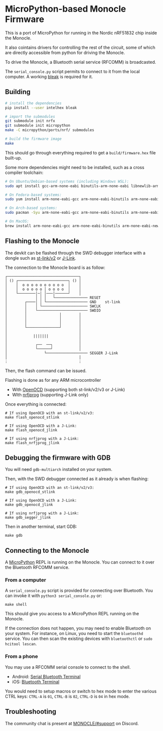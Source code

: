 # MicroPython-based Monocle Firmware

This is a port of MicroPython for running in the Nordic nRF51832 chip inside the Monocle.

It also cointains drivers for controlling the rest of the circuit,
some of which are directly accessible from python for driving the Monocle.

To drive the Monocle, a Bluetooth serial service (RFCOMM) is broadcasted.

The `serial_console.py` script permits to connect to it from the local computer.
A working [bleak](https://bleak.readthedocs.io/en/latest/) is required for it.

Building
--------
```sh
# install the dependencies
pip install --user intelhex bleak

# import the submodules
git submodule init nrfx
git submodule init micropython
make -C micropython/ports/nrf/ submodules

# build the firmware image
make
```

This should go through everything required to get a `build/firmware.hex` file built-up.

Some more dependencies might need to be installed, such as a cross compiler toolchain:

```sh
# On Ubuntu/Debian-based systems (including Windows WSL):
sudo apt install gcc-arm-none-eabi binutils-arm-none-eabi libnewlib-arm-none-eabi gdb-multiarch

# On Fedora-based systems:
sudo yum install arm-none-eabi-gcc arm-none-eabi-binutils arm-none-eabi-newlib gdb-multiarch

# On Arch-based systems:
sudo pacman -Syu arm-none-eabi-gcc arm-none-eabi-binutils arm-none-eabi-newlib gdb-multiarch

# On MacOS:
brew install arm-none-eabi-gcc arm-none-eabi-binutils arm-none-eabi-newlib gdb-multiarch
```

Flashing to the Monocle
-----------------------
The devkit can be flashed through the SWD debugger interface with a dongle such as [st-link/v2][1] or [J-Link][2].

[1]: https://www.adafruit.com/product/2548
[2]: https://www.adafruit.com/product/3571

The connection to the Monocle board is as follow:

```
┌─────────────────────────────────┐
│ () ┌───────────────────────┐ () │
│    │  o o o o o o o o o o  │    │
│    │  o o o o o │ o o o o  │    │
│    └────────│─│ │───│──────┘    │
│             │ │ │   └─────────────── RESET
│        ┌────│ │ └─────────────────── GND    st-link
│        │    │ └───────────────────── SWCLK
│        │    └─────────────────────── SWDIO
│        │               │        │
│        │               │        │
│        │               │        │
│        └───────────────┘        │
│                                 │
│            |||||||              │
│                                 │
│             ┌──  ──┐            │
│             └──────┘            │
│                 └─────────────────── SEGGER J-Link
│                                 │
:                                 :
```

Then, the flash command can be issued.

Flashing is done as for any ARM microcontroller

* With [OpenOCD][3] (supporting both st-link/v2/v3 or J-Link)
* WIth [nrfjprog][4] (supporting J-Link only)

[3]: https://openocd.org/
[4]: https://www.nordicsemi.com/Products/Development-tools/nrf-command-line-tools/download

Once everything is connected:

```
# If using OpenOCD with an st-link/v2/v3:
make flash_openocd_stlink

# If using OpenOCD with a J-Link:
make flash_openocd_jlink

# If using nrfjprog with a J-Link:
make flash_nrfjprog_jlink
```


Debugging the firmware with GDB
-------------------------------
You will need `gdb-multiarch` installed on your system.

Then, with the SWD debugger connected as it already is when flashing:

```
# If using OpenOCD with an st-link/v2/v3:
make gdb_openocd_stlink

# If using OpenOCD with a J-Link:
make gdb_openocd_jlink

# If using nrfjprog with a J-Link:
make gdb_segger_jlink
```

Then in another terminal, start GDB:

```
make gdb
```

Connecting to the Monocle
-------------------------
A [MicroPython](https://micropython.org/) REPL is running on the Monocle.
You can connect to it over the Bluetooth RFCOMM service.

### From a computer

A `serial_console.py` script is provided for connecting over Bluetooth.
You can invoke it with `python3 serial_console.py` or:

```
make shell
```

This should give you access to a MicroPython REPL running on the Monocle.

If the connection does not happen, you may need to enable Bluetooth on your system.
For instance, on Linux, you need to start the `bluetoothd` service.
You can then scan the existing devices with `bluetoothctl` or `sudo hcitool lescan`.

### From a phone

You may use a RFCOMM serial console to connect to the shell.

* Android: [Serial Bluetooth Terminal][5]
* iOS: [Bluetooth Terminal][6]

[5]: https://play.google.com/store/apps/details?id=de.kai_morich.serial_bluetooth_terminal
[6]: https://apps.apple.com/us/app/bluetooth-terminal/id1058693037

You would need to setup macros or switch to hex mode to enter the various CTRL keys:
`CTRL-A` is `01`, `CTRL-B` is `02`, `CTRL-D` is `04` in hex mode.

Troubleshooting
---------------
The community chat is present at [MONOCLE/#support][7] on Discord.

[7]: https://discord.com/channels/963222352534048818/976634834879385621
